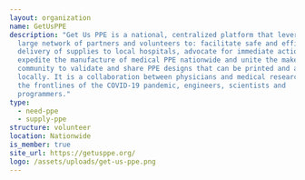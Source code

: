 ```yaml
---
layout: organization
name: GetUsPPE
description: "Get Us PPE is a national, centralized platform that leverages a
  large network of partners and volunteers to: facilitate safe and efficient
  delivery of supplies to local hospitals, advocate for immediate action to
  expedite the manufacture of medical PPE nationwide and unite the maker
  community to validate and share PPE designs that can be printed and assembled
  locally. It is a collaboration between physicians and medical researchers on
  the frontlines of the COVID-19 pandemic, engineers, scientists and
  programmers."
type:
  - need-ppe
  - supply-ppe
structure: volunteer
location: Nationwide
is_member: true
site_url: https://getusppe.org/
logo: /assets/uploads/get-us-ppe.png
---
```

